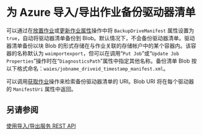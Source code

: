 <properties
    pageTitle="备份 Azure 导入/导出驱动器清单 | Azure"
    description="了解如何自动备份 Azure 导入/导出服务的驱动器清单。"
    author="muralikk"
    manager="syadav"
    editor="tysonn"
    services="storage"
    documentationcenter="" />
<tags
    ms.assetid="594abd80-b834-4077-a474-d8a0f4b7928a"
    ms.service="storage"
    ms.workload="storage"
    ms.tgt_pltfrm="na"
    ms.devlang="na"
    ms.topic="article"
    ms.date="01/23/2017"
    wacn.date="03/20/2017"
    ms.author="muralikk" />  



# 为 Azure 导入/导出作业备份驱动器清单
可以通过在[放置作业](https://docs.microsoft.com/zh-cn/rest/api/storageimportexport/jobs#Jobs_CreateOrUpdate)或[更新作业属性](https://docs.microsoft.com/zh-cn/rest/api/storageimportexport/jobs#Jobs_Update)操作中将 `BackupDriveManifest` 属性设置为 `true`，自动将驱动器清单备份到 Blob。默认情况下，不会备份驱动器清单。驱动器清单备份以块 Blob 的形式存储在与作业关联的存储帐户中的某个容器内。该容器的名称默认为 `waimportexport`，但可以在调用“`Put Job`”或“`Update Job Properties`”操作时在“`DiagnosticsPath`”属性中指定其他名称。备份清单 Blob 按以下格式命名：`waies/jobname_driveid_timestamp_manifest.xml`。

 可以调用[获取作业](https://docs.microsoft.com/zh-cn/rest/api/storageimportexport/jobs#Jobs_Get)操作来检索备份驱动器清单的 URI。Blob URI 将在每个驱动器的 `ManifestUri` 属性中返回。

## 另请参阅
 [使用导入/导出服务 REST API](/documentation/articles/storage-import-export-using-the-rest-api/)

<!---HONumber=Mooncake_0313_2017-->
<!--Update_Description: update page title-->